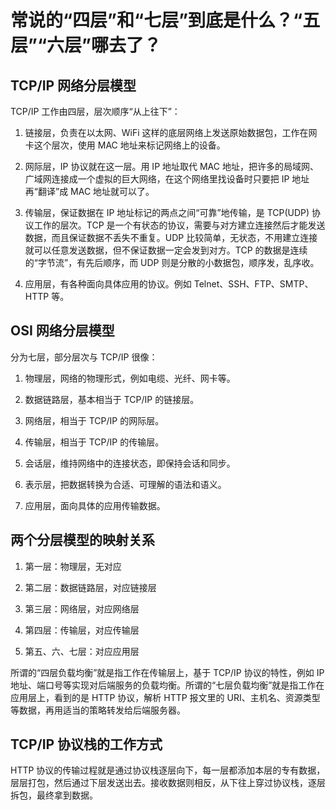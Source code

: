 # 常说的“四层”和“七层”到底是什么？“五层”“六层”哪去了？

## TCP/IP 网络分层模型

TCP/IP 工作由四层，层次顺序“从上往下”：

1. 链接层，负责在以太网、WiFi 这样的底层网络上发送原始数据包，工作在网卡这个层次，使用 MAC 地址来标记网络上的设备。

2. 网际层，IP 协议就在这一层。用 IP 地址取代 MAC 地址，把许多的局域网、广域网连接成一个虚拟的巨大网络，在这个网络里找设备时只要把 IP 地址再“翻译”成 MAC 地址就可以了。

3. 传输层，保证数据在 IP 地址标记的两点之间“可靠”地传输，是 TCP(UDP) 协议工作的层次。TCP 是一个有状态的协议，需要与对方建立连接然后才能发送数据，而且保证数据不丢失不重复。UDP 比较简单，无状态，不用建立连接就可以任意发送数据，但不保证数据一定会发到对方。TCP 的数据是连续的“字节流”，有先后顺序，而 UDP 则是分散的小数据包，顺序发，乱序收。

4. 应用层，有各种面向具体应用的协议。例如 Telnet、SSH、FTP、SMTP、HTTP 等。

## OSI 网络分层模型

分为七层，部分层次与 TCP/IP 很像：

1. 物理层，网络的物理形式，例如电缆、光纤、网卡等。

2. 数据链路层，基本相当于 TCP/IP 的链接层。

3. 网络层，相当于 TCP/IP 的网际层。

4. 传输层，相当于 TCP/IP 的传输层。

5. 会话层，维持网络中的连接状态，即保持会话和同步。

6. 表示层，把数据转换为合适、可理解的语法和语义。

7. 应用层，面向具体的应用传输数据。

## 两个分层模型的映射关系

1. 第一层：物理层，无对应

2. 第二层：数据链路层，对应链接层

3. 第三层：网络层，对应网络层

4. 第四层：传输层，对应传输层

5. 第五、六、七层：对应应用层

所谓的“四层负载均衡”就是指工作在传输层上，基于 TCP/IP 协议的特性，例如 IP 地址、端口号等实现对后端服务的负载均衡。所谓的“七层负载均衡”就是指工作在应用层上，看到的是 HTTP 协议，解析 HTTP 报文里的 URI、主机名、资源类型等数据，再用适当的策略转发给后端服务器。

## TCP/IP 协议栈的工作方式

HTTP 协议的传输过程就是通过协议栈逐层向下，每一层都添加本层的专有数据，层层打包，然后通过下层发送出去。接收数据则相反，从下往上穿过协议栈，逐层拆包，最终拿到数据。

